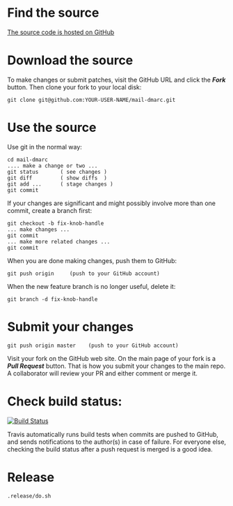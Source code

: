 # Find the source

[The source code is hosted on GitHub](https://github.com/msimerson/mail-dmarc)


# Download the source

To make changes or submit patches, visit the GitHub URL and click the ***Fork*** button. Then clone your fork to your local disk:

    git clone git@github.com:YOUR-USER-NAME/mail-dmarc.git


# Use the source

Use git in the normal way:

    cd mail-dmarc
    .... make a change or two ...
    git status       ( see changes )
    git diff         ( show diffs  )
    git add ...      ( stage changes )
    git commit

If your changes are significant and might possibly involve more than one commit, create a branch first:

    git checkout -b fix-knob-handle
    ... make changes ...
    git commit
    ... make more related changes ...
    git commit

When you are done making changes, push them to GitHub:

    git push origin     (push to your GitHub account)

When the new feature branch is no longer useful, delete it:

    git branch -d fix-knob-handle

# Submit your changes

    git push origin master    (push to your GitHub account)

Visit your fork on the GitHub web site. On the main page of your fork is a ***Pull Request*** button. That is how you submit your changes to the main repo. A collaborator will review your PR and either comment or merge it.

# Check build status:

[![Build Status](https://travis-ci.org/msimerson/mail-dmarc.png?branch=master)](https://travis-ci.org/msimerson/mail-dmarc)

Travis automatically runs build tests when commits are pushed to GitHub, and sends notifications to the author(s) in case of failure. For everyone else, checking the build status after a push request is merged is a good idea.

# Release

````sh
.release/do.sh
````

